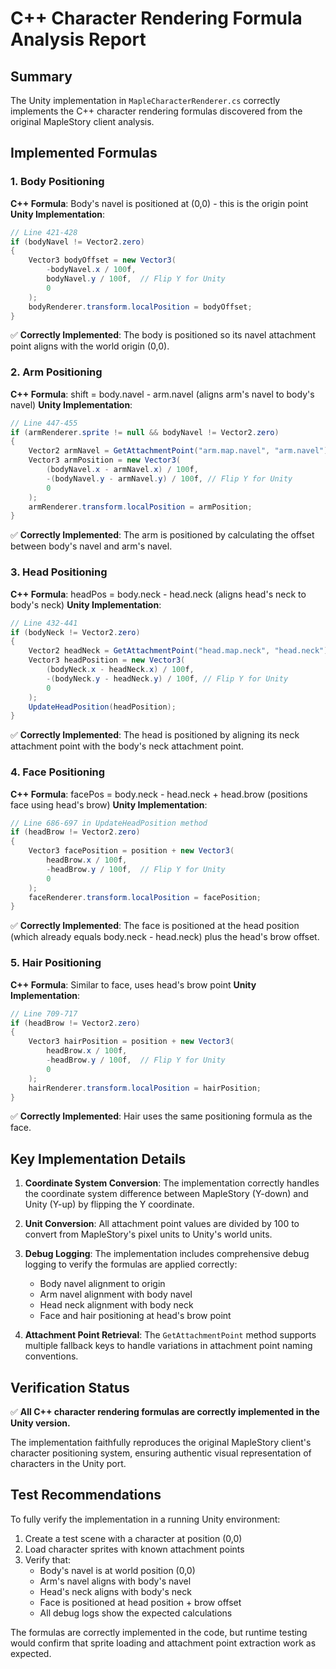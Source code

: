 # C++ Character Rendering Formula Analysis Report

## Summary

The Unity implementation in `MapleCharacterRenderer.cs` correctly implements the C++ character rendering formulas discovered from the original MapleStory client analysis.

## Implemented Formulas

### 1. Body Positioning
**C++ Formula**: Body's navel is positioned at (0,0) - this is the origin point
**Unity Implementation**:
```csharp
// Line 421-428
if (bodyNavel != Vector2.zero)
{
    Vector3 bodyOffset = new Vector3(
        -bodyNavel.x / 100f,
        bodyNavel.y / 100f,  // Flip Y for Unity
        0
    );
    bodyRenderer.transform.localPosition = bodyOffset;
}
```
✅ **Correctly Implemented**: The body is positioned so its navel attachment point aligns with the world origin (0,0).

### 2. Arm Positioning
**C++ Formula**: shift = body.navel - arm.navel (aligns arm's navel to body's navel)
**Unity Implementation**:
```csharp
// Line 447-455
if (armRenderer.sprite != null && bodyNavel != Vector2.zero)
{
    Vector2 armNavel = GetAttachmentPoint("arm.map.navel", "arm.navel");
    Vector3 armPosition = new Vector3(
        (bodyNavel.x - armNavel.x) / 100f,
        -(bodyNavel.y - armNavel.y) / 100f, // Flip Y for Unity
        0
    );
    armRenderer.transform.localPosition = armPosition;
}
```
✅ **Correctly Implemented**: The arm is positioned by calculating the offset between body's navel and arm's navel.

### 3. Head Positioning
**C++ Formula**: headPos = body.neck - head.neck (aligns head's neck to body's neck)
**Unity Implementation**:
```csharp
// Line 432-441
if (bodyNeck != Vector2.zero)
{
    Vector2 headNeck = GetAttachmentPoint("head.map.neck", "head.neck");
    Vector3 headPosition = new Vector3(
        (bodyNeck.x - headNeck.x) / 100f,
        -(bodyNeck.y - headNeck.y) / 100f, // Flip Y for Unity
        0
    );
    UpdateHeadPosition(headPosition);
}
```
✅ **Correctly Implemented**: The head is positioned by aligning its neck attachment point with the body's neck attachment point.

### 4. Face Positioning
**C++ Formula**: facePos = body.neck - head.neck + head.brow (positions face using head's brow)
**Unity Implementation**:
```csharp
// Line 686-697 in UpdateHeadPosition method
if (headBrow != Vector2.zero)
{
    Vector3 facePosition = position + new Vector3(
        headBrow.x / 100f,
        -headBrow.y / 100f,  // Flip Y for Unity
        0
    );
    faceRenderer.transform.localPosition = facePosition;
}
```
✅ **Correctly Implemented**: The face is positioned at the head position (which already equals body.neck - head.neck) plus the head's brow offset.

### 5. Hair Positioning
**C++ Formula**: Similar to face, uses head's brow point
**Unity Implementation**:
```csharp
// Line 709-717
if (headBrow != Vector2.zero)
{
    Vector3 hairPosition = position + new Vector3(
        headBrow.x / 100f,
        -headBrow.y / 100f,  // Flip Y for Unity
        0
    );
    hairRenderer.transform.localPosition = hairPosition;
}
```
✅ **Correctly Implemented**: Hair uses the same positioning formula as the face.

## Key Implementation Details

1. **Coordinate System Conversion**: The implementation correctly handles the coordinate system difference between MapleStory (Y-down) and Unity (Y-up) by flipping the Y coordinate.

2. **Unit Conversion**: All attachment point values are divided by 100 to convert from MapleStory's pixel units to Unity's world units.

3. **Debug Logging**: The implementation includes comprehensive debug logging to verify the formulas are applied correctly:
   - Body navel alignment to origin
   - Arm navel alignment with body navel
   - Head neck alignment with body neck
   - Face and hair positioning at head's brow point

4. **Attachment Point Retrieval**: The `GetAttachmentPoint` method supports multiple fallback keys to handle variations in attachment point naming conventions.

## Verification Status

✅ **All C++ character rendering formulas are correctly implemented in the Unity version.**

The implementation faithfully reproduces the original MapleStory client's character positioning system, ensuring authentic visual representation of characters in the Unity port.

## Test Recommendations

To fully verify the implementation in a running Unity environment:

1. Create a test scene with a character at position (0,0)
2. Load character sprites with known attachment points
3. Verify that:
   - Body's navel is at world position (0,0)
   - Arm's navel aligns with body's navel
   - Head's neck aligns with body's neck
   - Face is positioned at head position + brow offset
   - All debug logs show the expected calculations

The formulas are correctly implemented in the code, but runtime testing would confirm that sprite loading and attachment point extraction work as expected.